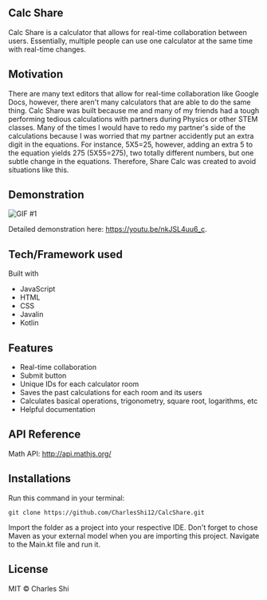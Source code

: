## Calc Share
Calc Share is a calculator that allows for real-time collaboration between users. Essentially, multiple people can use one calculator at the same time with real-time changes.

## Motivation
There are many text editors that allow for real-time collaboration like Google Docs, however, there aren't many calculators that are able to do the same thing. Calc Share was built because me and many of my friends had a tough performing tedious calculations with partners during Physics or other STEM classes. Many of the times I would have to redo my partner's side of the calculations because I was worried that my partner accidently put an extra digit in the equations. For instance, 5X5=25, however, adding an extra 5 to the equation yields 275 (5X55=275), two totally different numbers, but one subtle change in the equations. Therefore, Share Calc was created to avoid situations like this. 

## Demonstration
![GIF #1](https://media.giphy.com/media/PnObVbcaNdaHuaBBCy/giphy.gif)

Detailed demonstration here: https://youtu.be/nkJSL4uu6_c.

## Tech/Framework used
Built with 
* JavaScript
* HTML
* CSS
* Javalin 
* Kotlin

## Features
* Real-time collaboration
* Submit button
* Unique IDs for each calculator room
* Saves the past calculations for each room and its users
* Calculates basical operations, trigonometry, square root, logarithms, etc
* Helpful documentation

## API Reference
Math API: http://api.mathjs.org/

## Installations
Run this command in your terminal: 
```
git clone https://github.com/CharlesShi12/CalcShare.git
```
Import the folder as a project into your respective IDE. 
Don't forget to chose Maven as your external model when you are importing this project. 
Navigate to the Main.kt file and run it. 

## License
MIT © Charles Shi
